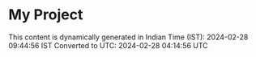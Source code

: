 # My Project

This content is dynamically generated in Indian Time (IST): 2024-02-28 09:44:56 IST
Converted to UTC: 2024-02-28 04:14:56 UTC
